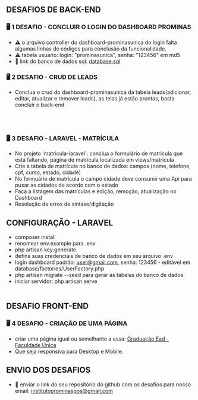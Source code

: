 

## DESAFIOS DE BACK-END

### :desktop_computer:  1 DESAFIO - CONCLUIR O LOGIN DO DASHBOARD PROMINAS

- :warning: o arquivo controller do dashboard-prominasunica do login falta algumas linhas de códigos para conclusão da funcionalidade.
- :warning: tabela usuario: login: "prominasunica", senha: "123456" em md5
- 🔗 link do banco de dados sql: <a target="_blank" href="https://github.com/Rafael-Abne/desafio2023/blob/master/login-dashboard-prominasunica/database.sql">database.sql</a>

### :desktop_computer:  2 DESAFIO - CRUD DE LEADS

- Conclua o crud do dashboard-prominasunica da tabela leads(adicionar, editar, atualizar e remover leads), as telas já estão prontas, basta concluir o back-end

<br><br>
### :desktop_computer:  3 DESAFIO - LARAVEL - MATRÍCULA

- No projeto 'matricula-laravel': conclua o formulário de matrícula que está faltando, página de matrícula localizada em views/matricula
- Crie a tabela de matrícula no banco de dados: campos (nome, telefone, cpf, curso, estado, cidade)
- No formuário de matrícula o campo cidade deve consumir uma Api para puxar as cidades de acordo com o estado
- Faça a listagem das matrículas e edição, remoção, atualização no Dashboard
- Resolução de erros de sintaxe/digitação
## CONFIGURAÇÃO - LARAVEL
- composer install
- renomear env.example para .env
- php artisan key:generate
- defina suas credenciais de banco de dados em seu arquivo .env
- login dashboard padrão: user@gmail.com, senha: 123456 - editável em database/factories/UserFactory.php
- php artisan migrate --seed para gerar as tabelas do banco de dados
- iniciar servidor: php artisan serve
<br><br>
## DESAFIO FRONT-END

### :desktop_computer:  4 DESAFIO - CRIAÇÃO DE UMA PÁGINA
- criar uma página igual ou semelhante a essa: <a target="_blank" href="https://graduacaoead.faculdadeunica.com.br/graduacao-online-2-2/">Graduação Ead - Faculdade Única</a>
- Que seja responsiva para Desktop e Mobile.

## ENVIO DOS DESAFIOS
- 🚀 enviar o link do seu repositório do github com os desafios para nosso email: institutoprominaspos@gmail.com